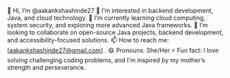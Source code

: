 👋 Hi, I’m @aakankshashinde27
👀 I’m interested in backend development, Java, and cloud technology.
🌱 I’m currently learning cloud computing, system security, and exploring more advanced Java frameworks.
💞️ I’m looking to collaborate on open-source Java projects, backend development, and accessibility-focused solutions.
📫 How to reach me: [aakankshashinde27@gmail.com] .
😄 Pronouns: She/Her
⚡ Fun fact: I love solving challenging coding problems, and I'm inspired by my mother’s strength and perseverance.


<!---
aakankshashinde27/aakankshashinde27 is a ✨ special ✨ repository because its `README.md` (this file) appears on your GitHub profile.
You can click the Preview link to take a look at your changes.
--->
